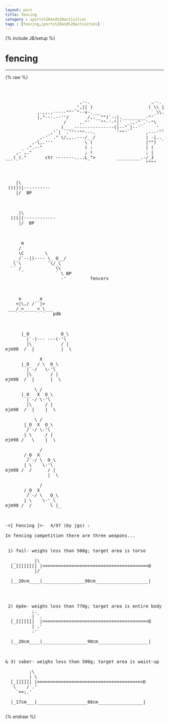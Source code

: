 ```yaml
---
layout: post
title: fencing
category : sports%20and%20activities
tags : [fencing,sports%20and%20activities]
---
```

{% include JB/setup %}
# fencing
---
{% raw %}
<pre>



                            ,--.                       ,--.
                          _&#039;,|| )                     ( \\ |
            ,.,,.,-----&quot;&quot;&#039; &quot;--v-.___                   `_\\.&#039;--,..__
            |,&quot;---.--&#039;&#039;/       /,.__&quot;&quot;)`-:|._________-&quot;&#039;     (--..__&#039;/--.
                      /     ,.&quot;&#039;    &quot;&quot;-&#039;-&quot;|&#039;  _.,-&quot;_.&#039;-&quot;\     \     ` &#039;&quot;&quot;
                   _ )____---------------(|--&quot;_|--&#039;      &#039;__   \_
                _,&#039; |  .&#039;&#039;&#039;&#039;&quot;&quot;---.        &#039;&quot;&quot;&#039;       ,---&#039;&#039;&#039;.   /&quot;.
            _,-&#039;  .&quot; \/,,..---/_ /                   | -|.._____|  \_
          ,-\,.&#039;&#039;&#039;            \ (                    |&quot;&quot;)       &quot;-,  \
      _ .&quot;.--&quot;                ( :                    | (           &#039;. &quot;\_
    ,- ,.&quot;                    ; !                    ; |             \,_ `.
___(_(.&quot;       ctr -------....L_&quot;&gt;        _________.-/_J                &#039;\_&#039;)
                                                     &quot;&quot;&quot;&quot;            ----------



    |\
 ())))|----------
    |/  BP



     |\
  (((|(------------
     |/  BP



      m
     /
     \C        \
   _ /`--|)---- \_ O__/
   \`\          `\/_\
  `` /_            \\
                   ` \ BP
                     -&#039;         fencers



     o      _o
    &lt;|\,/ /` |&gt;
 ___/_&gt;_____&lt;_\___
    ` `     ` `   pdb



      |_O            O_\
        |`-)--- ---(-&#039;\
        |\           / |
ejm98  /  |          |  \

             X
      |_O   / \  O_\
        |`-/   \-&#039;\
        |\       / |
ejm98  /  |      |  \

           \ /
      |_O   X  O_\
        |`-/ \-&#039;\
        |\     / |
ejm98  /  |    |  \

           \ /
       |_O  X  O_\
        /`-/ \-&#039;\
       | \     / |
ejm98 /   \    |  \

             /
       /_O  X
        /`-/ \  O_\
       | \    \-&#039;\
ejm98 /  /      / |
                |  \

             /
       /_O  X
        /`-/ \   O_\
       | \    \-&#039;_\
ejm98 /  /       \ |_



-=[ Fencing ]=-  4/97 (by jgs) :

In fencing competition there are three weapons...


 1) foil- weighs less than 500g; target area is torso

   _       |\
  [_[[[[[[[| |========================================D
           |/

  |__20cm____|________________90cm____________________|




 2) épée- weighs less than 770g; target area is entire body
          ;.
          | `.
  [_[[[[[[|  |========================================D
          | .&#039;
          :&#039;

  |__20cm____|_________________90cm___________________|



&amp; 3) saber- weighs less than 500g; target area is waist-up

         ;\
         | \
  [_]]]]]| |========================================D
   \    / .&#039;
    `==;.&#039;

  |_17cm___|___________________88cm_________________|
 </pre>
{% endraw %}
